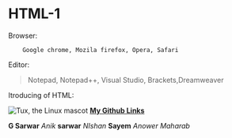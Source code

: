 # HTML-1
Browser:

        Google chrome, Mozila firefox, Opera, Safari

Editor:

> Notepad, Notepad++, Visual Studio, Brackets,Dreamweaver

Itroducing of HTML: 

![Tux, the Linux mascot](https://avatars.githubusercontent.com/u/32290268?v=4)
**[My Github Links](https://github.com/sarwar12)**


**G Sarwar**
*Anik*
**sarwar**
*NIshan*
**Sayem**
*Anower*
*Maharab*
